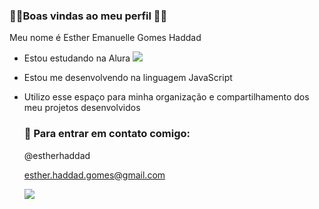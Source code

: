 ###  🧡🧡Boas vindas ao meu perfil 🧡🧡


Meu nome é Esther Emanuelle Gomes Haddad

- Estou estudando na Alura ![]([link](https://cursos.alura.com.br/dashboard))

- Estou me desenvolvendo na linguagem JavaScript

- Utilizo esse espaço para minha organização e compartilhamento dos meu projetos desenvolvidos

  ### 💌 Para entrar em contato comigo:

  @estherhaddad

  esther.haddad.gomes@gmail.com

   ![](https://tenor.com/pt-BR/view/kiss-flying-gif-18239318)
